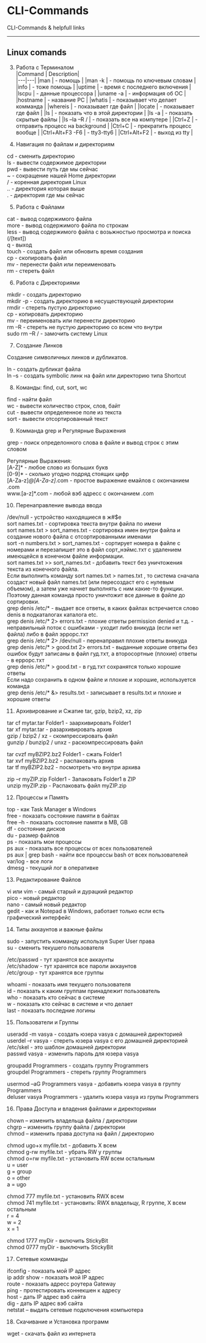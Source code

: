 # CLI-Commands

CLI-Commands &amp; helpfull links

---

## Linux comands

3. Работа с Терминалом  
|Command | Description|  
|---|---|
|man                 | - помощь  |
|man -k              | - помощь по ключевым словам  |
|info                | - тоже помощь  |
|uptime              | - время с последнего включения  |
|lscpu               | - данные процессора  |
|uname -a            | - информация об ОС  |
|hostname            | - название PC  |
|whatis              | - показывает что делает комманда  |
|whereis             | - показывает где файл  |
|locate              | - показывает где файл  |
|ls                  | - показать что в этой директории  |
|ls -a               | - показать скрытые файлы  |
|ls –la –R  /        | - показать все на компутере  |
|Ctrl+Z              | - отправить процесс на background  |
|Ctrl+C              | - прекратить процесс вообще  |
|Ctrl+Alt+F3 -F6     | - tty3-tty6  |
|Ctrl+Alt+F2         | - выход из tty  |

4. Навигация по файлам и директориям

cd                  - сменить директорию  
ls                  - вывести содержимое директории  
pwd                 - вывести путь где мы сейчас  
~                   - сокращение нашей Home директории  
/                   - коренная директория Linux  
..                  - директория которая выше  
.                   - директория где мы сейчас  

5. Работа с Файлами

cat                 - вывод содержимого файла  
more                - вывод содержимого файла по строкам  
less                - вывод содержимого файла с возьжностью просмотра и поиска (/[text])  
q                   - выход  
touch               - создать файл или обновить время создания  
cp                  - скопировать файл  
mv                  - перенести файл или переименовать  
rm                  - стереть файл  

6. Работа с Директориями

mkdir               - создать директорию  
mkdir -p            - создать директорию в несуществующей директории  
rmdir               - стереть пустую директорию  
cp                  - копировать директорию  
mv                  - переименовать или перенести директорию  
rm –R               - стереть не пустую директорию со всем что внутри  
sudo rm –R  /       - замочить систему Linux  

7. Создание Линков

Создание символичных линков и дубликатов.

ln                  - создать дубликат файла  
ln –s               - создать symbolic линк на файл или директорию типа Shortcut  

8. Команды: find, cut, sort, wc

find                - найти файл  
wc                  - вывести количество строк, слов, байт  
cut                 - вывести определенное поле из текста  
sort                - вывести отсортированный текст  

9. Комманда grep и Регулярные Выражения

grep                - поиск определонного слова в файле и вывод строк с этим словом

Регулярные Выражения:  
[A-Z]*                  - любое слово из больших букв  
[0-9]*                  - сколько угодно подряд стоящих цифр  
[A-Za-z]*@[A-Za-z]*.com - простое выражение емайлов с окончанием .com  
www.[a-z]*.com          - любой вэб адресс  с окончанием .com  

10. Перенаправление вывода ввода

/dev/null                               - устройство находящиеся в ж#$е  
sort names.txt                          - сортировка текста внутри файла по имени  
sort names.txt > sort_names.txt         - сортировка имен внутри файла и создание нового файла с отсортированными именами  
sort -n numbers.txt > sort_names.txt    - сортирует номера в файле с номерами и перезапишет это в файл сорт_нэймс.тхт с удалением имеющейся в конечном файле информации.  
sort names.txt >> sort_names.txt        - добавить текст без уничтожения текста из конечного файла.  
Если выполнить команду sort names.txt > names.txt , то система сначала создаст новый файл names.txt (или пересоздаст его с нулевым объемом), а затем уже начнет выполнять с ним какие-то функции. Поэтому данная команда просто уничтожит все данные в файле до сортировки.  
grep denis /etc/*                       - выдает все ответы, в каких файлах встречается слово denis в подкаталогах каталога etc.  
grep denis /etc/* 2> errors.txt         - плохие ответы permission denied и т.д. - неправильный поток с ошибками - уходит либо вникуда (если нет файла) либо в файл эррорс.тхт  
grep denis /etc/* 2> /dev/null          - перенаправил плохие ответы вникуда  
grep denis /etc/* > good.txt 2> errors.txt - выданные хорошие ответы без ошибок будут записаны в файл гуд.тхт, а второсортные (плохие) ответы - в еррорс.тхт  
grep denis /etc/* > good.txt            - в гуд.тхт сохранятся только хорошие ответы  
Если надо сохранить в одном файле и плохие и хорошие, используется команда  
grep denis /etc/* &> results.txt        - записывает в results.txt и плохие и хорошие ответы  

11. Архивирование и Сжатие tar, gzip, bzip2, xz, zip

tar cf mytar.tar Folder1        - заархивировать Folder1  
tar xf mytar.tar                - разархивировать архив  
gzip / bzip2 / xz               - скомпрессировать файл  
gunzip / bunzip2 / unxz         - раскомпрессировать файл  

tar cvzf myBZIP2.bz2 Folder1    - сжать Folder1  
tar xvf  myBZIP2.bz2            - распаковать архив  
tar tf myBZIP2.bz2              - посмотреть что внутри архива  

zip –r myZIP.zip Folder1        - Запаковать Folder1 в ZIP  
unzip myZIP.zip                 - Распаковать файл myZIP.zip  

12. Процессы и Память

top                 - как Task Manager в Windows  
free                - показать состояние памяти в байтах  
free –h             - показать состояние памяти в MB, GB  
df                  - состояние дисков  
du                  - размер файлов  
ps                  - показать мои процессы  
ps aux              - показать все процессы от всех пользователей  
ps aux | grep bash  - найти все процессы bash от всех пользователей  
var/log             - все логи  
dmesg               - текущий лог в оперативке  

13. Редактирование Файлов

vi или vim          - самый старый и дурацкий редактор  
pico                - новый редактор  
nano                - самый новый редактор  
gedit               - как и Notepad в Windows, работает только  если есть графический интерфейс  

14. Типы аккаунтов и важные файлы

sudo                - запустить комманду используя Super User права  
su                  - сменить текушего пользователя  

/etc/passwd         - тут хранятся все аккаунты  
/etc/shadow         - тут хранятся все пароли аккаунтов  
/etc/group          - тут хранятся все группы  

whoami              - показать имя текущего пользователя  
id                  - показать к каким группам принадлежит пользователь  
who                 - показать кто сейчас в системе  
w                   - показать кто сейчас в системе и что делает  
last                - показать последние логины  

15. Пользователи и Группы

useradd  -m vasya   - создать юзера vasya с домашней  директорией  
userdel –r vasya    - стереть юзера vasya с его домашней  директорией  
/etc/skel           -  это шаблон домашней директории  
passwd vasya        - изменить пароль для юзера vasya  
  
groupadd Programmers  - создать группу Programmers  
groupdel Programmers  - стереть группу Programmers  
  
usermod –aG Programmers vasya   - добавить юзера vasya в группу Programmers  
deluser vasya Programmers       - удалить юзера vasya  из групы Programmers  

16. Права Доступа и владения файлами и директориями

chown   – изменить владельца файла / директории  
chgrp   – изменить группу файла / директории  
сhmod   – изменить права доступа на файл / директорию  
  
chmod  ugo+x  myfile.txt    - добавить X всем  
сhmod  g-rw   myfile.txt    - убрать RW у группы  
chmod  o=rw   myfile.txt    - установить RW всем остальным  
u = user  
g = group  
o = other  
a = ugo  
  
chmod  777   myfile.txt     - установить RWX всем  
chmod  741   myfile.txt     - установить: RWX владельцу, R группе, X всем остальным  
r = 4  
w = 2  
x = 1  
  
chmod 1777 myDir    - включить StickyBit  
chmod 0777 myDir    - выключить StickyBit  

17. Сетевые комманды

ifconfig            - показать мой IP адрес  
ip addr show        - показать мой IP адрес  
route               - показать адресс роутера Gateway  
ping                - протестировать коннекшен к адресу  
host                - дать IP адрес вэб сайта  
dig                 - дать IP адрес вэб сайта  
netstat             – выдать сетевые подключения компьютера  

18. Скачивание и Установка программ

wget                - скачать файл из интернета  
